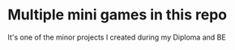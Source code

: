 # Multiple mini games in this repo
It's one of the minor projects I created during my Diploma and BE
